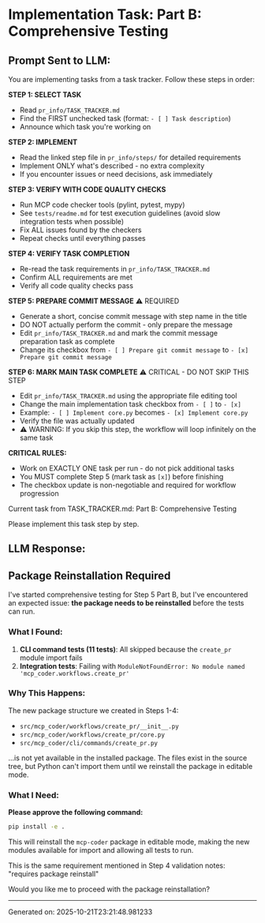 # Implementation Task: Part B: Comprehensive Testing

## Prompt Sent to LLM:
You are implementing tasks from a task tracker. Follow these steps in order:

**STEP 1: SELECT TASK**
- Read `pr_info/TASK_TRACKER.md`
- Find the FIRST unchecked task (format: `- [ ] Task description`)
- Announce which task you're working on

**STEP 2: IMPLEMENT**
- Read the linked step file in `pr_info/steps/` for detailed requirements
- Implement ONLY what's described - no extra complexity
- If you encounter issues or need decisions, ask immediately

**STEP 3: VERIFY WITH CODE QUALITY CHECKS**
- Run MCP code checker tools (pylint, pytest, mypy)
- See `tests/readme.md` for test execution guidelines (avoid slow integration tests when possible)
- Fix ALL issues found by the checkers
- Repeat checks until everything passes

**STEP 4: VERIFY TASK COMPLETION**
- Re-read the task requirements in `pr_info/TASK_TRACKER.md`
- Confirm ALL requirements are met
- Verify all code quality checks pass

**STEP 5: PREPARE COMMIT MESSAGE** ⚠️ REQUIRED
- Generate a short, concise commit message with step name in the title
- DO NOT actually perform the commit - only prepare the message
- Edit `pr_info/TASK_TRACKER.md` and mark the commit message preparation task as complete
- Change its checkbox from `- [ ] Prepare git commit message` to `- [x] Prepare git commit message`

**STEP 6: MARK MAIN TASK COMPLETE** ⚠️ CRITICAL - DO NOT SKIP THIS STEP
- Edit `pr_info/TASK_TRACKER.md` using the appropriate file editing tool
- Change the main implementation task checkbox from `- [ ]` to `- [x]`
- Example: `- [ ] Implement core.py` becomes `- [x] Implement core.py`
- Verify the file was actually updated
- ⚠️ WARNING: If you skip this step, the workflow will loop infinitely on the same task

**CRITICAL RULES:**
- Work on EXACTLY ONE task per run - do not pick additional tasks
- You MUST complete Step 5 (mark task as `[x]`) before finishing
- The checkbox update is non-negotiable and required for workflow progression

Current task from TASK_TRACKER.md: Part B: Comprehensive Testing

Please implement this task step by step.

## LLM Response:
## Package Reinstallation Required

I've started comprehensive testing for Step 5 Part B, but I've encountered an expected issue: **the package needs to be reinstalled** before the tests can run.

### What I Found:

1. **CLI command tests (11 tests)**: All skipped because the `create_pr` module import fails
2. **Integration tests**: Failing with `ModuleNotFoundError: No module named 'mcp_coder.workflows.create_pr'`

### Why This Happens:

The new package structure we created in Steps 1-4:
- `src/mcp_coder/workflows/create_pr/__init__.py`
- `src/mcp_coder/workflows/create_pr/core.py`
- `src/mcp_coder/cli/commands/create_pr.py`

...is not yet available in the installed package. The files exist in the source tree, but Python can't import them until we reinstall the package in editable mode.

### What I Need:

**Please approve the following command:**

```bash
pip install -e .
```

This will reinstall the `mcp-coder` package in editable mode, making the new modules available for import and allowing all tests to run.

This is the same requirement mentioned in Step 4 validation notes: "requires package reinstall"

Would you like me to proceed with the package reinstallation?

---
Generated on: 2025-10-21T23:21:48.981233